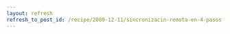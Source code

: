```yaml
---
layout: refresh
refresh_to_post_id: /recipe/2009-12-11/sincronizacin-remota-en-4-pasos-con-rsync
---
```

